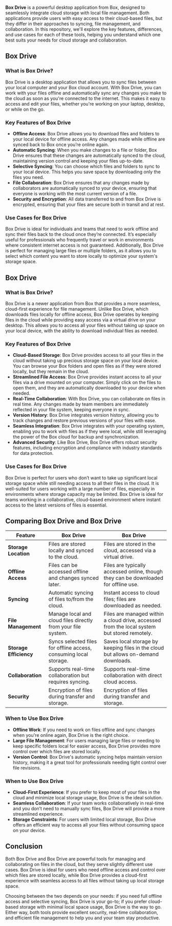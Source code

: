**Box Drive** is a powerful desktop application from Box, designed to seamlessly integrate cloud storage with local file management. Both applications provide users with easy access to their cloud-based files, but they differ in their approaches to syncing, file management, and collaboration. In this repository, we'll explore the key features, differences, and use cases for each of these tools, helping you understand which one best suits your needs for cloud storage and collaboration.

## Box Drive

### What is Box Drive?

Box Drive is a desktop application that allows you to sync files between your local computer and your Box cloud account. With Box Drive, you can work with your files offline and automatically sync any changes you make to the cloud as soon as you're connected to the internet. This makes it easy to access and edit your files, whether you're working on your laptop, desktop, or while on the go.

### Key Features of Box Drive

- **Offline Access**: Box Drive allows you to download files and folders to your local device for offline access. Any changes made while offline are synced back to Box once you’re online again.
- **Automatic Syncing**: When you make changes to a file or folder, Box Drive ensures that these changes are automatically synced to the cloud, maintaining version control and keeping your files up-to-date.
- **Selective Syncing**: You can choose which files and folders to sync to your local device. This helps you save space by downloading only the files you need.
- **File Collaboration**: Box Drive ensures that any changes made by collaborators are automatically synced to your device, ensuring that everyone is working with the most current version of a file.
- **Security and Encryption**: All data transferred to and from Box Drive is encrypted, ensuring that your files are secure both in transit and at rest.

### Use Cases for Box Drive

Box Drive is ideal for individuals and teams that need to work offline and sync their files back to the cloud once they’re connected. It’s especially useful for professionals who frequently travel or work in environments where consistent internet access is not guaranteed. Additionally, Box Drive is perfect for managing large files or multiple folders, as it allows you to select which content you want to store locally to optimize your system's storage space.

## Box Drive

### What is Box Drive?

Box Drive is a newer application from Box that provides a more seamless, cloud-first experience for file management. Unlike Box Drive, which downloads files locally for offline access, Box Drive operates by keeping files in the cloud while providing easy access via a virtual drive on your desktop. This allows you to access all your files without taking up space on your local device, with the ability to download individual files as needed.

### Key Features of Box Drive

- **Cloud-Based Storage**: Box Drive provides access to all your files in the cloud without taking up precious storage space on your local device. You can browse your Box folders and open files as if they were stored locally, but they remain in the cloud.
- **Streamlined File Access**: Box Drive provides instant access to all your files via a drive mounted on your computer. Simply click on the files to open them, and they are automatically downloaded to your device when needed.
- **Real-Time Collaboration**: With Box Drive, you can collaborate on files in real time. Any changes made by team members are immediately reflected in your file system, keeping everyone in sync.
- **Version History**: Box Drive integrates version history, allowing you to track changes and restore previous versions of your files with ease.
- **Seamless Integration**: Box Drive integrates with your operating system, enabling you to work with files as if they were local, while still leveraging the power of the Box cloud for backup and synchronization.
- **Advanced Security**: Like Box Drive, Box Drive offers robust security features, including encryption and compliance with industry standards for data protection.

### Use Cases for Box Drive

Box Drive is perfect for users who don’t want to take up significant local storage space while still needing access to all their files in the cloud. It is well-suited for users working with a large number of files, especially in environments where storage capacity may be limited. Box Drive is ideal for teams working in a collaborative, cloud-based environment where instant access to the latest versions of files is essential.

## Comparing Box Drive and Box Drive

| Feature             | **Box Drive**                           | **Box Drive**                          |
|---------------------|----------------------------------------|----------------------------------------|
| **Storage Location** | Files are stored locally and synced to the cloud. | Files are stored in the cloud, accessed via a virtual drive. |
| **Offline Access**   | Files can be accessed offline and changes synced later. | Files are typically accessed online, though they can be downloaded for offline use. |
| **Syncing**          | Automatic syncing of files to/from the cloud. | Instant access to cloud files; files are downloaded as needed. |
| **File Management**  | Manage local and cloud files directly from your file system. | Files are managed within a cloud drive, accessed from the local system but stored remotely. |
| **Storage Efficiency**| Syncs selected files for offline access, consuming local storage. | Saves local storage by keeping files in the cloud but allows on-demand downloads. |
| **Collaboration**    | Supports real-time collaboration but requires syncing. | Supports real-time collaboration with direct cloud access. |
| **Security**         | Encryption of files during transfer and storage. | Encryption of files during transfer and storage. |

### When to Use Box Drive

- **Offline Work**: If you need to work on files offline and sync changes when you're online again, Box Drive is the right choice.
- **Large File Management**: For users managing large files or needing to keep specific folders local for easier access, Box Drive provides more control over which files are stored locally.
- **Version Control**: Box Drive's automatic syncing helps maintain version history, making it a great tool for professionals needing tight control over file revisions.

### When to Use Box Drive

- **Cloud-First Experience**: If you prefer to keep most of your files in the cloud and minimize local storage usage, Box Drive is the ideal solution.
- **Seamless Collaboration**: If your team works collaboratively in real-time and you don’t need to manually sync files, Box Drive will provide a more streamlined experience.
- **Storage Constraints**: For users with limited local storage, Box Drive offers an efficient way to access all your files without consuming space on your device.

## Conclusion

Both Box Drive and Box Drive are powerful tools for managing and collaborating on files in the cloud, but they serve slightly different use cases. Box Drive is ideal for users who need offline access and control over which files are stored locally, while Box Drive provides a cloud-first experience with seamless access to all files without taking up local storage space.

Choosing between the two depends on your needs: if you need full offline access and selective syncing, Box Drive is your go-to; if you prefer cloud-based storage with minimal local space usage, Box Drive is the way to go. Either way, both tools provide excellent security, real-time collaboration, and efficient file management to help you and your team stay productive.

